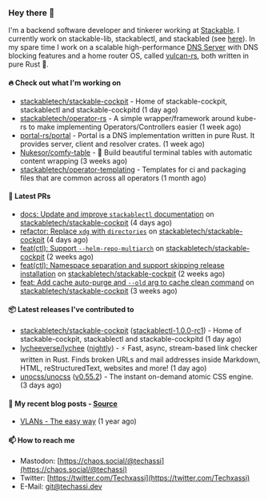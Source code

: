 ### Hey there 👋

I'm a backend software developer and tinkerer working at [Stackable][stackable]. I currently work on
stackable-lib, stackablectl, and stackabled (see [here][stackable-work]). In my spare time I work on
a scalable high-performance [DNS Server][portal] with DNS blocking features and a home router OS,
called [vulcan-rs][vulcan], both written in pure Rust 🦀.

[stackable-work]: https://github.com/stackabletech/stackable
[stackable]: https://github.com/stackabletech
[portal]: https://github.com/portal-rs/portal
[vulcan]: https://github.com/vulcan-rs

#### 🔥 Check out what I'm working on


- [stackabletech/stackable-cockpit](https://github.com/stackabletech/stackable-cockpit) - Home of stackable-cockpit, stackablectl and stackable-cockpitd (1 day ago)
- [stackabletech/operator-rs](https://github.com/stackabletech/operator-rs) - A simple wrapper/framework around kube-rs to make implementing Operators/Controllers easier (1 week ago)
- [portal-rs/portal](https://github.com/portal-rs/portal) - Portal is a DNS implementation written in pure Rust. It provides server, client and resolver crates. (1 week ago)
- [Nukesor/comfy-table](https://github.com/Nukesor/comfy-table) - :large_orange_diamond: Build beautiful terminal tables with automatic content wrapping (3 weeks ago)
- [stackabletech/operator-templating](https://github.com/stackabletech/operator-templating) - Templates for ci and packaging files that are common across all operators (1 month ago)

#### 🧪 Latest PRs


- [docs: Update and improve `stackablectl` documentation](https://github.com/stackabletech/stackable-cockpit/pull/101) on [stackabletech/stackable-cockpit](https://github.com/stackabletech/stackable-cockpit) (4 days ago)
- [refactor: Replace `xdg` with `directories`](https://github.com/stackabletech/stackable-cockpit/pull/95) on [stackabletech/stackable-cockpit](https://github.com/stackabletech/stackable-cockpit) (4 days ago)
- [feat(ctl): Support `--helm-repo-multiarch`](https://github.com/stackabletech/stackable-cockpit/pull/85) on [stackabletech/stackable-cockpit](https://github.com/stackabletech/stackable-cockpit) (2 weeks ago)
- [feat(ctl): Namespace separation and support skipping release installation](https://github.com/stackabletech/stackable-cockpit/pull/79) on [stackabletech/stackable-cockpit](https://github.com/stackabletech/stackable-cockpit) (2 weeks ago)
- [feat: Add cache auto-purge and `--old` arg to cache clean command](https://github.com/stackabletech/stackable-cockpit/pull/76) on [stackabletech/stackable-cockpit](https://github.com/stackabletech/stackable-cockpit) (3 weeks ago)

#### 📦 Latest releases I've contributed to


- [stackabletech/stackable-cockpit](https://github.com/stackabletech/stackable-cockpit/releases/tag/stackablectl-1.0.0-rc1) ([stackablectl-1.0.0-rc1](https://github.com/stackabletech/stackable-cockpit/releases/tag/stackablectl-1.0.0-rc1)) - Home of stackable-cockpit, stackablectl and stackable-cockpitd (1 day ago)
- [lycheeverse/lychee](https://github.com/lycheeverse/lychee/releases/tag/nightly) ([nightly](https://github.com/lycheeverse/lychee/releases/tag/nightly)) - ⚡ Fast, async, stream-based link checker written in Rust. Finds broken URLs and mail addresses inside Markdown, HTML, reStructuredText, websites and more! (1 day ago)
- [unocss/unocss](https://github.com/unocss/unocss/releases/tag/v0.55.2) ([v0.55.2](https://github.com/unocss/unocss/releases/tag/v0.55.2)) - The instant on-demand atomic CSS engine. (3 days ago)

#### 📜 My recent blog posts - [Source](https://github.com/Techassi/page)


- [VLANs - The easy way](https://techassi.dev/posts/vlans-the-easy-way/) (1 year ago)

#### 📫 How to reach me

- Mastodon: [https://chaos.social/@techassi](https://chaos.social/@techassi)
- Twitter: [https://twitter.com/Techxassi](https://twitter.com/Techxassi)
- E-Mail: git@techassi.dev
